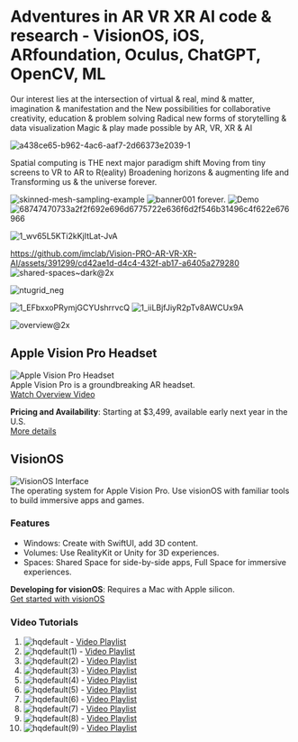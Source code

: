 # Adventures in AR VR XR AI code &amp; research - VisionOS, iOS, ARfoundation, Oculus, ChatGPT, OpenCV, ML

Our interest lies at the intersection of virtual & real, mind & matter, imagination & manifestation and the 
New possibilities for collaborative creativity, education & problem solving
Radical new forms of storytelling & data visualization
Magic & play made possible by AR, VR, XR & AI

![a438ce65-b962-4ac6-aaf7-2d66373e2039-1](https://github.com/imclab/Vision-PRO-AR-VR-XR-AI/assets/391299/d83fe627-c9df-4040-bbbe-d8d705d223ba)

Spatial computing is THE next major paradigm shift
Moving from tiny screens to VR to AR to R(eality) 
Broadening horizons & augmenting life and 
Transforming us & the universe forever.

![skinned-mesh-sampling-example](https://github.com/imclab/Vision-PRO-AR-VR-XR-AI/assets/391299/b3411303-ddd1-42e3-9f3f-4ddd6992c9ee)
![banner001](https://github.com/imclab/Vision-PRO-AR-VR-XR-AI/assets/391299/9e8ed196-333c-40e8-b922-2c52e7c7f189)
forever.
![Demo](https://github.com/imclab/Vision-PRO-AR-VR-XR-AI/assets/391299/e6ca3147-0f09-42db-bd5a-0b32abe61dd0)
![68747470733a2f2f692e696d6775722e636f6d2f546b31496c4f622e676966](https://github.com/imclab/Vision-PRO-AR-VR-XR-AI/assets/391299/04c44ed6-36f6-42a0-8f5b-bc7168f9c0c0)

![1_wv65L5KTi2kKjItLat-JvA](https://github.com/imclab/Vision-PRO-AR-VR-XR-AI/assets/391299/6ec3583f-4422-40a3-b105-a16013c8b985)

https://github.com/imclab/Vision-PRO-AR-VR-XR-AI/assets/391299/cd42ae1d-d4c4-432f-ab17-a6405a279280
![shared-spaces~dark@2x](https://github.com/imclab/Vision-PRO-AR-VR-XR-AI/assets/391299/4f06045b-4f77-4822-a801-901c9465cc0e)

![ntugrid_neg](https://github.com/imclab/Vision-PRO-AR-VR-XR-AI/assets/391299/726a7494-f581-4c50-af82-d2775a561fc1)

![1_EFbxxoPRymjGCYUshrrvcQ](https://github.com/imclab/Vision-PRO-AR-VR-XR-AI/assets/391299/8727b45b-6ce2-4c2f-8e96-51d7794c2fcc)
![1_iiLBjfJiyR2pTv8AWCUx9A](https://github.com/imclab/Vision-PRO-AR-VR-XR-AI/assets/391299/8e6cde41-1501-41ec-9c97-cbcf88e95377)

![overview@2x](https://github.com/imclab/Vision-PRO-AR-VR-XR-AI/assets/391299/bb494909-af7a-49a6-a98b-0bd8dcccb52b)




## Apple Vision Pro Headset
![Apple Vision Pro Headset](https://www.apple.com/apple-vision-pro/image.jpg)  
Apple Vision Pro is a groundbreaking AR headset.  
[Watch Overview Video](https://www.youtube.com/watch?v=OFvXuyITwBI)

**Pricing and Availability**: Starting at $3,499, available early next year in the U.S.  
[More details](https://www.apple.com/apple-vision-pro)

## VisionOS
![VisionOS Interface](https://www.apple.com/visionos/interface.jpg)  
The operating system for Apple Vision Pro. Use visionOS with familiar tools to build immersive apps and games.

### Features
- Windows: Create with SwiftUI, add 3D content.
- Volumes: Use RealityKit or Unity for 3D experiences.
- Spaces: Shared Space for side-by-side apps, Full Space for immersive experiences.

**Developing for visionOS**: Requires a Mac with Apple silicon.  
[Get started with visionOS](https://www.apple.com/visionos/get-started)

### Video Tutorials
1. ![hqdefault](https://github.com/imclab/Vision-Pro-Quest-AR-VR-XR-AI/assets/391299/12d269b0-6999-4662-8641-bb78bd21077d) - [Video Playlist](https://www.youtube.com/playlist?list=PLQMQNmwN3FvzWkFK_6ElHHxLlgaRCjmkv)
2. ![hqdefault(1)](https://github.com/imclab/Vision-Pro-Quest-AR-VR-XR-AI/assets/391299/34f435f4-5570-4264-a5a8-df78547834b7) - [Video Playlist](https://www.youtube.com/playlist?list=PLQMQNmwN3Fvyyc2wni4Uf8KfLjI5UlXru)
3. ![hqdefault(2)](https://github.com/imclab/Vision-Pro-Quest-AR-VR-XR-AI/assets/391299/203bcf4b-cca4-4e97-92cc-a2f4f42989db) - [Video Playlist](https://www.youtube.com/playlist?list=PLQMQNmwN3Fvztz9kk-SJJpLQwl1a_Ukzq)
4. ![hqdefault(3)](https://github.com/imclab/Vision-Pro-Quest-AR-VR-XR-AI/assets/391299/c621eeed-0c88-490c-822d-6f6f85ad2c9d) - [Video Playlist](https://www.youtube.com/playlist?list=PLQMQNmwN3FvwtqpBN8wYhj8FnN_N7UobI)
5. ![hqdefault(4)](https://github.com/imclab/Vision-Pro-Quest-AR-VR-XR-AI/assets/391299/08701ce8-3cfc-4fa9-91e0-fd186f4ce451) - [Video Playlist](https://www.youtube.com/playlist?list=PLQMQNmwN3Fvwx18OKmvgk5itrqhyqblB1)
6. ![hqdefault(5)](https://github.com/imclab/Vision-Pro-Quest-AR-VR-XR-AI/assets/391299/65ff88eb-9fe5-4bdc-89ee-d0b56917dfea) - [Video Playlist](https://www.youtube.com/playlist?list=PLQMQNmwN3FvzwRdatib0bcC2MSEyUFvlL)
7. ![hqdefault(6)](https://github.com/imclab/Vision-Pro-Quest-AR-VR-XR-AI/assets/391299/b71dc98a-df3d-4f6a-9880-596252b76f48) - [Video Playlist](https://www.youtube.com/playlist?list=PLQMQNmwN3FvyRokdVjjWDlg70tBaTKBNV)
8. ![hqdefault(7)](https://github.com/imclab/Vision-Pro-Quest-AR-VR-XR-AI/assets/391299/dd839780-d315-466d-b6cf-8d9f2e2aa971) - [Video Playlist](https://www.youtube.com/playlist?list=PLQMQNmwN3Fvxec05vELA3D05-Y93LzFt_)
9. ![hqdefault(8)](https://github.com/imclab/Vision-Pro-Quest-AR-VR-XR-AI/assets/391299/2e3a0d2a-c46f-49d1-8e29-c831853c7822) - [Video Playlist](https://www.youtube.com/playlist?list=PLQMQNmwN3Fvwb49leURo6UWGp6o1o6OAX)
10. ![hqdefault(9)](https://github.com/imclab/Vision-Pro-Quest-AR-VR-XR-AI/assets/391299/a5b4c598-0138-4059-bc2f-a28a41ae8762) - [Video Playlist](https://www.youtube.com/playlist?list=PLQMQNmwN3FvyFySUg9ly82crXDEMgRQCA)
